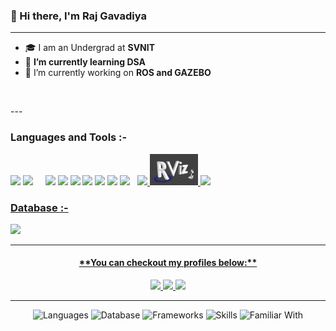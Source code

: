 ### 👋 Hi there, **I'm Raj Gavadiya**

<!--
**RajGavadiya7/RajGavadiya7** is a ✨ _special_ ✨ repository because its `README.md` (this file) appears on your GitHub profile.

Here are some ideas to get you started:

- 🔭 I’m currently working on 
- 🌱 I’m currently learning ...
- 👯 I’m looking to collaborate on ...
- 🤔 I’m looking for help with ...
- 💬 Ask me about ...
- 📫 How to reach me: ...
- 😄 Pronouns: ...
- ⚡ Fun fact: ...

 
**RajGavadiya7

-->
---

- 🎓 I am an Undergrad at **SVNIT**
- 🌱 **I’m currently learning DSA**
-  🔭 I’m currently working on **ROS and GAZEBO**
 

 <a href="https://github.com/RajGavadiya7/Rover_22"> <br>
<!--  <img src="https://i.pinimg.com/originals/a2/12/2c/a2122cfd71ef04defc5b97ad8e3afeed.jpg"  width="15%">  -->
</a>
---

<h3 align="left">Languages and Tools :-</h3>
<p   align="left"> 
   <img  src="https://upload.wikimedia.org/wikipedia/commons/thumb/1/18/C_Programming_Language.svg/1200px-C_Programming_Language.svg.png"  width="50"  alt=" "/>
   <img  src="https://upload.wikimedia.org/wikipedia/commons/thumb/1/18/ISO_C%2B%2B_Logo.svg/459px-ISO_C%2B%2B_Logo.svg.png?20170928190710" width="50" alt=" "/>
   <img  src="https://wallpapercave.com/wp/wp7250034.jpg" width="50" alt=""/> 
   <img  src="https://logos-world.net/wp-content/uploads/2021/10/Python-Symbol.png" width="50" alt=""/>   
   <img  src="https://upload.wikimedia.org/wikipedia/commons/thumb/6/61/HTML5_logo_and_wordmark.svg/1200px-HTML5_logo_and_wordmark.svg.png" width="50" alt=""/>
  <img  src="https://upload.wikimedia.org/wikipedia/commons/thumb/9/99/Unofficial_JavaScript_logo_2.svg/480px-Unofficial_JavaScript_logo_2.svg.png" height="50" alt=""/>
 <img src="https://upload.wikimedia.org/wikipedia/commons/thumb/d/d5/CSS3_logo_and_wordmark.svg/1452px-CSS3_logo_and_wordmark.svg.png" height="50"/> 
 <img src="https://w7.pngwing.com/pngs/403/269/png-transparent-react-react-native-logos-brands-in-colors-icon-thumbnail.png" height="50"/>
 <img src="https://banner2.cleanpng.com/20180425/jrw/kisspng-node-js-javascript-web-application-express-js-comp-5ae0f84e2a4242.1423638015246930701731.jpg" height="50"/>
 <img src="https://www.vectorlogo.zone/logos/ros/ros-ar21.png" height="50"/>
 <img src="https://classic.gazebosim.org/assets/gazebo_vert-af0a0ada204b42b6daca54e98766979e45e011ea22347ffe90580458476d26d6.png" height="50"/>
 
 <img src="https://w7.pngwing.com/pngs/628/224/png-transparent-bootstrap-plain-wordmark-logo-icon.png" height="50"/>
 <img src="https://external-preview.redd.it/S3jXaDIYR3kVbHqp_i5FJE2eE6PMgZWSZ4XyiPegTTI.jpg?auto=webp&s=61089211f4ba4a22a3e096bfd7854948e30eab75" height="50"/>
  <img src="http://gazebosim.org/assets/gazebo_vert-af0a0ada204b42b6daca54e98766979e45e011ea22347ffe90580458476d26d6.png" height="50" alt=""/>   
  <img src="https://logowik.com/content/uploads/images/git6963.jpg" height="50" alt=""/> 
  <a href="https://github.com/RajGavadiya7"><img src="https://1000logos.net/wp-content/uploads/2018/11/GitHub-logo.png?w=144" height="50 alt=""/>
   
   
 <img src="https://raw.githubusercontent.com/ros-visualization/rviz/noetic-devel/images/splash.png" padding= "20px" height="50"/>
 <img src="https://upload.wikimedia.org/wikipedia/commons/thumb/a/a8/Microsoft_Azure_Logo.svg/1024px-Microsoft_Azure_Logo.svg.png" height="50"/>
<!--  <img src="" height="50"/> -->
<!--  <img src="" height="50"/> -->
<!--  <img src="" height="50"/> -->

</p>

<h3 align="left">Database :-</h3>
<p align="left"> 
   <img  src="https://user-images.githubusercontent.com/89266138/177005682-d3f5ffd2-3c5d-4141-af70-4c5e8edaa2e2.png" height="50" alt=" "/>
</p>


                                                                                            
                                                                                            
---
<h4 align="center">  **You can checkout my profiles below:** </h4> 
<p align="center">
<a href="https://www.linkedin.com/in/raj-gavadiya-44238a221/"> <img src="https://img.icons8.com/color/48/000000/linkedin.png" width="4%"> </a>
<a href="mailto:rajpatel341233@gmail.com"> <img src="https://img.icons8.com/color/48/000000/gmail.png" width="4%"> </a>
<a href="https://www.facebook.com/profile.php?id=100014077717169"> <img src="https://img.icons8.com/color/48/000000/facebook.png" width="4%"> </a>
</p>
   
   
   
   
   -------------------------------------------------
   <p align="center">
  <img src="https://img.shields.io/badge/Languages-Java%20%7C%20C%20%7C%20Python%20%7C%20JavaScript%20%7C%20HTML%20%7C%20CSS-blue" alt="Languages">
  <img src="https://img.shields.io/badge/Database-PostgreSQL-blueviolet" alt="Database">
  <img src="https://img.shields.io/badge/Frameworks-NodeJS%20%7C%20ReactJS%20%7C%20ExpressJS-orange" alt="Frameworks">
  <img src="https://img.shields.io/badge/Skills-Data%20Structures%20%7C%20Algorithms%20%7C%20OOP%20%7C%20Git%20%7C%20GitHub%20%7C%20Problem%20Solving%20%7C%20Competitive%20Programming-blue" alt="Skills">
  <img src="https://img.shields.io/badge/Familiar%20With-RDBMS%20%7C%20Deep%20Learning%20%7C%20Linear%20and%20Logistic%20Regression%20%7C%20Sklearn-yellow" alt="Familiar With">
</p>
